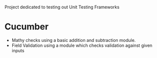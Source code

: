 Project dedicated to testing out Unit Testing Frameworks

# Cucumber
- Mathy checks using a basic addition and subtraction module.
- Field Validation using a module which checks validation against given inputs

